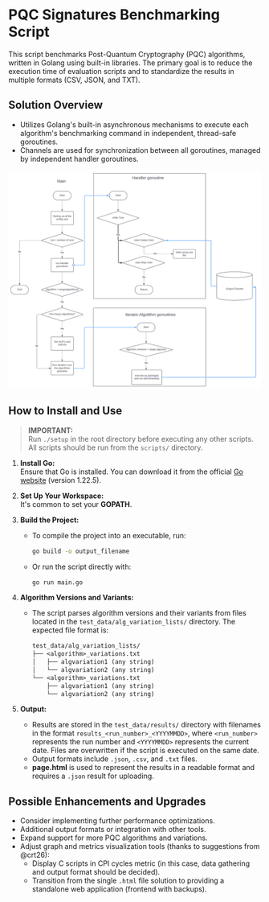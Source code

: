 # PQC Signatures Benchmarking Script

This script benchmarks Post-Quantum Cryptography (PQC) algorithms, written in Golang using built-in libraries. The primary goal is to reduce the execution time of evaluation scripts and to standardize the results in multiple formats (CSV, JSON, and TXT).

## Solution Overview

- Utilizes Golang's built-in asynchronous mechanisms to execute each algorithm's benchmarking command in independent, thread-safe goroutines.
- Channels are used for synchronization between all goroutines, managed by independent handler goroutines.

![Solution Diagram](image.png)

## How to Install and Use

> **IMPORTANT:**  
> Run `./setup` in the root directory before executing any other scripts. All scripts should be run from the `scripts/` directory.

1. **Install Go:**  
   Ensure that Go is installed. You can download it from the official [Go website](https://go.dev/dl/) (version 1.22.5).

2. **Set Up Your Workspace:**  
   It's common to set your **GOPATH**.

3. **Build the Project:**
   - To compile the project into an executable, run:
     ```bash
     go build -o output_filename
     ```
   - Or run the script directly with:
     ```bash
     go run main.go
     ```

4. **Algorithm Versions and Variants:**
   - The script parses algorithm versions and their variants from files located in the `test_data/alg_variation_lists/` directory. The expected file format is:
     ```
     test_data/alg_variation_lists/
     ├── <algorithm>_variations.txt
     │   ├── algvariation1 (any string)
     │   └── algvariation2 (any string)
     └── <algorithm>_variations.txt
         ├── algvariation1 (any string)
         └── algvariation2 (any string)
     ```

5. **Output:**
   - Results are stored in the `test_data/results/` directory with filenames in the format `results_<run_number>_<YYYYMMDD>`, where `<run_number>` represents the run number and `<YYYYMMDD>` represents the current date. Files are overwritten if the script is executed on the same date.
   - Output formats include `.json`, `.csv`, and `.txt` files.
   - **page.html** is used to represent the results in a readable format and requires a `.json` result for uploading.

## Possible Enhancements and Upgrades

- Consider implementing further performance optimizations.
- Additional output formats or integration with other tools.
- Expand support for more PQC algorithms and variations.
- Adjust graph and metrics visualization tools (thanks to suggestions from @crt26):
  - Display C scripts in CPI cycles metric (in this case, data gathering and output format should be decided).
  - Transition from the single `.html` file solution to providing a standalone web application (frontend with backups).
